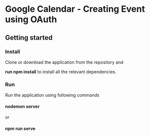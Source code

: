 # Google Calendar - Creating Event using OAuth

## Getting started 

### Install 

Clone or download the application from the repository and 

**run npm install**
to install all the relevant dependencies.



### Run
Run the application using following commands

#### nodemon server 
or 
#### npm run serve 
